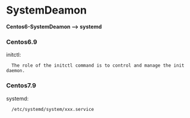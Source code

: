 # SystemDeamon
**Centos6-SystemDeamon --> systemd**

### Centos6.9
  initctl:
  ```
    The role of the initctl command is to control and manage the init daemon.
  ```

### Centos7.9
  systemd:
  ```
    /etc/systemd/system/xxx.service
  ```
